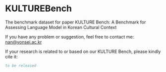 # KULTUREBench

The benchmark dataset for paper KULTURE Bench: A Benchmark for Assessing Language Model in Korean Cultural Context

If you have any problem or suggestion, feel free to contact me: nan@yonsei.ac.kr

If your research is related to or based on our KULTURE Bench, please kindly cite it:
```bibtex
to be released
